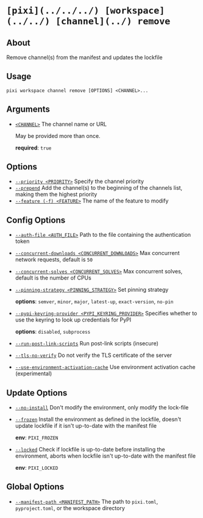 # `[pixi](../../../) [workspace](../../) [channel](../) remove`

## About

Remove channel(s) from the manifest and updates the lockfile

## Usage

```text
pixi workspace channel remove [OPTIONS] <CHANNEL>...

```

## Arguments

- [`<CHANNEL>`](#arg-%3CCHANNEL%3E) The channel name or URL

  May be provided more than once.

  **required**: `true`

## Options

- [`--priority <PRIORITY>`](#arg---priority) Specify the channel priority
- [`--prepend`](#arg---prepend) Add the channel(s) to the beginning of the channels list, making them the highest priority
- [`--feature (-f) <FEATURE>`](#arg---feature) The name of the feature to modify

## Config Options

- [`--auth-file <AUTH_FILE>`](#arg---auth-file) Path to the file containing the authentication token

- [`--concurrent-downloads <CONCURRENT_DOWNLOADS>`](#arg---concurrent-downloads) Max concurrent network requests, default is `50`

- [`--concurrent-solves <CONCURRENT_SOLVES>`](#arg---concurrent-solves) Max concurrent solves, default is the number of CPUs

- [`--pinning-strategy <PINNING_STRATEGY>`](#arg---pinning-strategy) Set pinning strategy

  **options**: `semver`, `minor`, `major`, `latest-up`, `exact-version`, `no-pin`

- [`--pypi-keyring-provider <PYPI_KEYRING_PROVIDER>`](#arg---pypi-keyring-provider) Specifies whether to use the keyring to look up credentials for PyPI

  **options**: `disabled`, `subprocess`

- [`--run-post-link-scripts`](#arg---run-post-link-scripts) Run post-link scripts (insecure)

- [`--tls-no-verify`](#arg---tls-no-verify) Do not verify the TLS certificate of the server

- [`--use-environment-activation-cache`](#arg---use-environment-activation-cache) Use environment activation cache (experimental)

## Update Options

- [`--no-install`](#arg---no-install) Don't modify the environment, only modify the lock-file

- [`--frozen`](#arg---frozen) Install the environment as defined in the lockfile, doesn't update lockfile if it isn't up-to-date with the manifest file

  **env**: `PIXI_FROZEN`

- [`--locked`](#arg---locked) Check if lockfile is up-to-date before installing the environment, aborts when lockfile isn't up-to-date with the manifest file

  **env**: `PIXI_LOCKED`

## Global Options

- [`--manifest-path <MANIFEST_PATH>`](#arg---manifest-path) The path to `pixi.toml`, `pyproject.toml`, or the workspace directory
